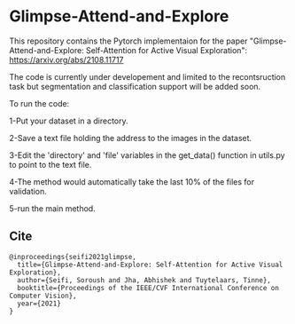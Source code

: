 # Glimpse-Attend-and-Explore
This repository contains the Pytorch implementaion for the paper "Glimpse-Attend-and-Explore: Self-Attention for Active Visual Exploration":
https://arxiv.org/abs/2108.11717


The code is currently under developement and limited to the recontsruction task but segmentation and classification support will be added soon.

To run the code:

1-Put your dataset in a directory.

2-Save a text file holding the address to the images in the dataset.

3-Edit the 'directory' and 'file' variables in the get_data() function in utils.py to point to the text file.

4-The method would automatically take the last 10% of the files for validation.

5-run the main method.


## Cite

```
@inproceedings{seifi2021glimpse,
  title={Glimpse-Attend-and-Explore: Self-Attention for Active Visual Exploration},
  author={Seifi, Soroush and Jha, Abhishek and Tuytelaars, Tinne},
  booktitle={Proceedings of the IEEE/CVF International Conference on Computer Vision},
  year={2021}
}
```